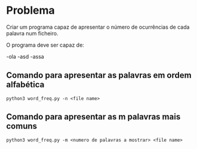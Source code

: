 # Problema
Criar um programa capaz de apresentar o número de ocurrências de cada palavra num ficheiro.

O programa deve ser capaz de:

-ola
-asd
-assa

## Comando para apresentar as palavras em ordem alfabética

    python3 word_freq.py -n <file name>

## Comando para apresentar as m palavras mais comuns

    python3 word_freq.py -m <numero de palavras a mostrar> <file name>
